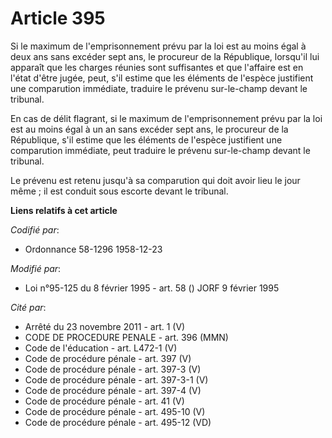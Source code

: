 # Article 395

Si le maximum de l'emprisonnement prévu par la loi est au moins égal à deux ans sans excéder sept ans, le procureur de la
République, lorsqu'il lui apparaît que les charges réunies sont suffisantes et que l'affaire est en l'état d'être jugée,
peut, s'il estime que les éléments de l'espèce justifient une comparution immédiate, traduire le prévenu sur-le-champ devant
le tribunal.

En cas de délit flagrant, si le maximum de l'emprisonnement prévu par la loi est au moins égal à un an sans excéder sept ans,
le procureur de la République, s'il estime que les éléments de l'espèce justifient une comparution immédiate, peut traduire
le prévenu sur-le-champ devant le tribunal.

Le prévenu est retenu jusqu'à sa comparution qui doit avoir lieu le jour même ; il est conduit sous escorte devant le
tribunal.

**Liens relatifs à cet article**

_Codifié par_:

  - Ordonnance 58-1296 1958-12-23

_Modifié par_:

  - Loi n°95-125 du 8 février 1995 - art. 58 () JORF 9 février 1995

_Cité par_:

  - Arrêté du 23 novembre 2011 - art. 1 (V)
  - CODE DE PROCEDURE PENALE - art. 396 (MMN)
  - Code de l'éducation - art. L472-1 (V)
  - Code de procédure pénale - art. 397 (V)
  - Code de procédure pénale - art. 397-3 (V)
  - Code de procédure pénale - art. 397-3-1 (V)
  - Code de procédure pénale - art. 397-4 (V)
  - Code de procédure pénale - art. 41 (V)
  - Code de procédure pénale - art. 495-10 (V)
  - Code de procédure pénale - art. 495-12 (VD)
